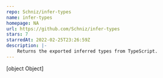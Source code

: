 ```yaml
---
repo: Schniz/infer-types
name: infer-types
homepage: NA
url: https://github.com/Schniz/infer-types
stars: 7
starredAt: 2022-02-25T23:26:59Z
description: |-
    Returns the exported inferred types from TypeScript.
---
```


[object Object]
